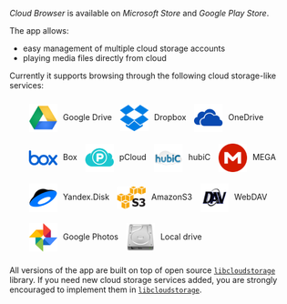 
*Cloud Browser* is available on *Microsoft Store* and *Google Play Store*. 

The app allows:
* easy management of multiple cloud storage accounts
* playing media files directly from cloud

Currently it supports browsing through the following cloud storage-like services:

<ul class="cloud-list">
  <style>
    .cloud-list img {
      vertical-align: middle;
      margin: 10px;
      max-height: 50px;
      max-width: 50px;
    }
    .cloud-list li {
      display: inline-block;
    }
  </style>
  <li><img src="./image/google.png" />Google Drive</li>
  <li><img src="./image/dropbox.png" />Dropbox</li>
  <li><img src="./image/onedrive.png" />OneDrive</li>
  <li><img src="./image/box.png" />Box</li>
  <li><img src="./image/pcloud.png" />pCloud</li>
  <li><img src="./image/hubic.png" />hubiC</li>
  <li><img src="./image/mega.png" />MEGA</li>
  <li><img src="./image/yandex.png" />Yandex.Disk</li>
  <li><img src="./image/amazons3.png" />AmazonS3</li>
  <li><img src="./image/webdav.png" />WebDAV</li>
  <li><img src="./image/gphotos.png" />Google Photos</li>
  <li><img src="./image/local.png" />Local drive</li>
</ul>

All versions of the app are built on top of open source 
[`libcloudstorage`](https://github.com/lemourin/libcloudstorage) library.
If you need new cloud storage services added, you are strongly encouraged to 
implement them in [`libcloudstorage`](https://github.com/lemourin/libcloudstorage).
